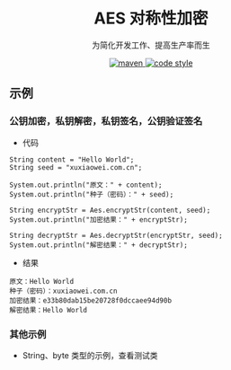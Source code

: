 <h1 align="center">AES 对称性加密</h1>

<p align="center">
  为简化开发工作、提高生产率而生
</p>

<p align="center">
  <a href="https://search.maven.org/artifact/cn.com.xuxiaowei.utils/aes">
    <img alt="maven" src="https://img.shields.io/maven-central/v/cn.com.xuxiaowei.utils/aes.svg?style=flat-square">
  </a>

  <a href="https://www.apache.org/licenses/LICENSE-2.0">
    <img alt="code style" src="https://img.shields.io/badge/license-Apache%202-4EB1BA.svg?style=flat-square">
  </a>
</p>

## 示例

### 公钥加密，私钥解密，私钥签名，公钥验证签名

- 代码

```
String content = "Hello World";
String seed = "xuxiaowei.com.cn";

System.out.println("原文：" + content);
System.out.println("种子（密码）：" + seed);

String encryptStr = Aes.encryptStr(content, seed);
System.out.println("加密结果：" + encryptStr);

String decryptStr = Aes.decryptStr(encryptStr, seed);
System.out.println("解密结果：" + decryptStr);
```

- 结果

```
原文：Hello World
种子（密码）：xuxiaowei.com.cn
加密结果：e33b80dab15be20728f0dccaee94d90b
解密结果：Hello World
```

### 其他示例

- String、byte 类型的示例，查看测试类
